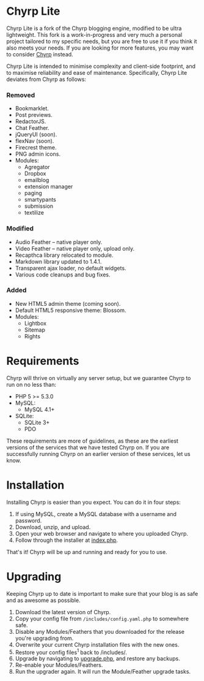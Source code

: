 Chyrp Lite
==========

Chyrp Lite is a fork of the Chyrp blogging engine, modified to be ultra lightweight. This fork is a work-in-progress and very much a personal project tailored to my specific needs, but you are free to use it if you think it also meets your needs. If you are looking for more features, you may want to consider [Chyrp](http://chyrp.net/) instead.

Chyrp Lite is intended to minimise complexity and client-side footprint, and to maximise reliability and ease of maintenance. Specifically, Chyrp Lite deviates from Chyrp as follows:

### Removed
* Bookmarklet.
* Post previews.
* RedactorJS.
* Chat Feather.
* jQueryUI (soon).
* flexNav (soon).
* Firecrest theme.
* PNG admin icons.
* Modules:
  - Agregator
  - Dropbox
  - emailblog
  - extension manager
  - paging
  - smartypants
  - submission
  - textilize

### Modified
* Audio Feather – native player only.
* Video Feather – native player only, upload only.
* Recapthca library relocated to module.
* Markdown library updated to 1.4.1.
* Transparent ajax loader, no default widgets.
* Various code cleanups and bug fixes.

### Added
* New HTML5 admin theme (coming soon).
* Default HTML5 responsive theme: Blossom.
* Modules:
  - Lightbox
  - Sitemap
  - Rights

Requirements
============
Chyrp will thrive on virtually any server setup, but we guarantee Chyrp to run on no less than:

* PHP 5 >= 5.3.0
* MySQL:
  - MySQL 4.1+
* SQLite:
  - SQLite 3+
  - PDO

These requirements are more of guidelines, as these are the earliest versions of the services that we have tested Chyrp on. If you are successfully running Chyrp on an earlier version of these services, let us know.

Installation
============
Installing Chyrp is easier than you expect. You can do it in four steps:

1. If using MySQL, create a MySQL database with a username and password.
2. Download, unzip, and upload.
3. Open your web browser and navigate to where you uploaded Chyrp.
4. Follow through the installer at [index.php](index.php).

That's it! Chyrp will be up and running and ready for you to use.

Upgrading
=========
Keeping Chyrp up to date is important to make sure that your blog is as safe and as awesome as possible.

1. Download the latest version of Chyrp.
2. Copy your config file from `/includes/config.yaml.php` to somewhere safe.
3. Disable any Modules/Feathers that you downloaded for the release you're upgrading from.
4. Overwrite your current Chyrp installation files with the new ones.
5. Restore your config files<sup>1</sup> back to /includes/.
6. Upgrade by navigating to [upgrade.php](upgrade.php), and restore any backups.
7. Re-enable your Modules/Feathers.
8. Run the upgrader again. It will run the Module/Feather upgrade tasks.
